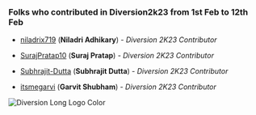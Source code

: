 ### Folks who contributed in Diversion2k23 from 1st Feb to 12th Feb
- [niladrix719](https://github.com/niladrix719)  (**Niladri Adhikary**) - _Diversion 2K23 Contributor_

- [SurajPratap10](https://github.com/SurajPratap10)  (**Suraj Pratap**) - _Diversion 2K23 Contributor_

- [Subhrajit-Dutta](https://github.com/Subhrajit-Dutta)  (**Subhrajit Dutta**) - _Diversion 2K23 Contributor_

- [itsmegarvi](https://github.com/itsmegarvi/)  (**Garvit Shubham**) - _Diversion 2K23 Contributor_

![Diversion Long Logo Color](https://user-images.githubusercontent.com/69195262/215792197-22571463-c402-451f-91ac-5c4c7a764a39.png)
